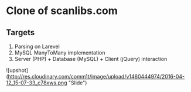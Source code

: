 # Clone of scanlibs.com

## Targets
1. Parsing on Larevel
2. MySQL ManyToMany implementation
3. Server (PHP) + Database (MySQL) + Client (jQuery) interaction

![upshot] (http://res.cloudinary.com/comm1t/image/upload/v1460444974/2016-04-12_15-07-33_c78xws.png "Slide")
